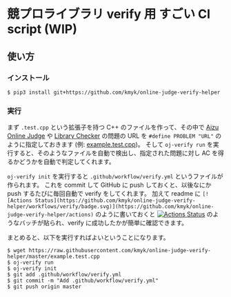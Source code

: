# 競プロライブラリ verify 用 すごい CI script (WIP)

## 使い方

### インストール

``` console
$ pip3 install git+https://github.com/kmyk/online-judge-verify-helper
```

### 実行

まず `.test.cpp` という拡張子を持つ C++ のファイルを作って、その中で [Aizu Online Judge](http://judge.u-aizu.ac.jp/onlinejudge/) や [Library Checker](https://judge.yosupo.jp/) の問題の URL を `#define PROBLEM "URL"` のように指定しておきます  (例: [example.test.cpp](https://github.com/kmyk/online-judge-verify-helper/blob/master/example.test.cpp))。
そして `oj-verify run` を実行すると、そのようなファイルを自動で検出し、指定された問題に対し AC を得るかどうかを自動で判定してくれます。

`oj-verify init` を実行すると `.github/workflow/verify.yml` というファイルが作られます。
これを commit して GitHub に push しておくと、以後なにか push するたびに毎回自動で verify をしてくれます。
加えて readme に `[![Actions Status](https://github.com/kmyk/online-judge-verify-helper/workflows/verify/badge.svg)](https://github.com/kmyk/online-judge-verify-helper/actions)` のように書いておくと [![Actions Status](https://github.com/kmyk/online-judge-verify-helper/workflows/verify/badge.svg)](https://github.com/kmyk/online-judge-verify-helper/actions) のようなバッチが貼られ、verify に成功したかが簡単に確認できます。

まとめると、以下を実行すればよいということになります。

``` console
$ wget https://raw.githubusercontent.com/kmyk/online-judge-verify-helper/master/example.test.cpp
$ oj-verify run
$ oj-verify init
$ git add .github/workflow/verify.yml
$ git commit -m "Add .github/workflow/verify.yml"
$ git push origin master
```
